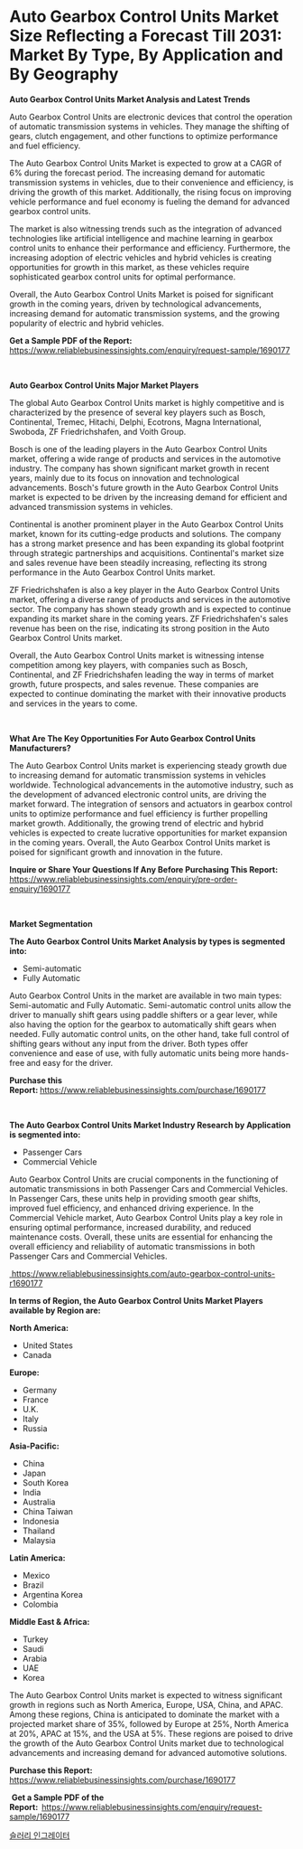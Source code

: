 <p><h1>Auto Gearbox Control Units Market Size Reflecting a Forecast Till 2031: Market By Type, By Application and By Geography</h1></p><p><strong>Auto Gearbox Control Units Market Analysis and Latest Trends</strong></p>
<p><p>Auto Gearbox Control Units are electronic devices that control the operation of automatic transmission systems in vehicles. They manage the shifting of gears, clutch engagement, and other functions to optimize performance and fuel efficiency.</p><p>The Auto Gearbox Control Units Market is expected to grow at a CAGR of 6% during the forecast period. The increasing demand for automatic transmission systems in vehicles, due to their convenience and efficiency, is driving the growth of this market. Additionally, the rising focus on improving vehicle performance and fuel economy is fueling the demand for advanced gearbox control units.</p><p>The market is also witnessing trends such as the integration of advanced technologies like artificial intelligence and machine learning in gearbox control units to enhance their performance and efficiency. Furthermore, the increasing adoption of electric vehicles and hybrid vehicles is creating opportunities for growth in this market, as these vehicles require sophisticated gearbox control units for optimal performance.</p><p>Overall, the Auto Gearbox Control Units Market is poised for significant growth in the coming years, driven by technological advancements, increasing demand for automatic transmission systems, and the growing popularity of electric and hybrid vehicles.</p></p>
<p><strong>Get a Sample PDF of the Report:&nbsp;</strong> <a href="https://www.reliablebusinessinsights.com/enquiry/request-sample/1690177">https://www.reliablebusinessinsights.com/enquiry/request-sample/1690177</a></p>
<p>&nbsp;</p>
<p><strong>Auto Gearbox Control Units Major Market Players</strong></p>
<p><p>The global Auto Gearbox Control Units market is highly competitive and is characterized by the presence of several key players such as Bosch, Continental, Tremec, Hitachi, Delphi, Ecotrons, Magna International, Swoboda, ZF Friedrichshafen, and Voith Group.</p><p>Bosch is one of the leading players in the Auto Gearbox Control Units market, offering a wide range of products and services in the automotive industry. The company has shown significant market growth in recent years, mainly due to its focus on innovation and technological advancements. Bosch's future growth in the Auto Gearbox Control Units market is expected to be driven by the increasing demand for efficient and advanced transmission systems in vehicles.</p><p>Continental is another prominent player in the Auto Gearbox Control Units market, known for its cutting-edge products and solutions. The company has a strong market presence and has been expanding its global footprint through strategic partnerships and acquisitions. Continental's market size and sales revenue have been steadily increasing, reflecting its strong performance in the Auto Gearbox Control Units market.</p><p>ZF Friedrichshafen is also a key player in the Auto Gearbox Control Units market, offering a diverse range of products and services in the automotive sector. The company has shown steady growth and is expected to continue expanding its market share in the coming years. ZF Friedrichshafen's sales revenue has been on the rise, indicating its strong position in the Auto Gearbox Control Units market.</p><p>Overall, the Auto Gearbox Control Units market is witnessing intense competition among key players, with companies such as Bosch, Continental, and ZF Friedrichshafen leading the way in terms of market growth, future prospects, and sales revenue. These companies are expected to continue dominating the market with their innovative products and services in the years to come.</p></p>
<p>&nbsp;</p>
<p><strong>What Are The Key Opportunities For Auto Gearbox Control Units Manufacturers?</strong></p>
<p><p>The Auto Gearbox Control Units market is experiencing steady growth due to increasing demand for automatic transmission systems in vehicles worldwide. Technological advancements in the automotive industry, such as the development of advanced electronic control units, are driving the market forward. The integration of sensors and actuators in gearbox control units to optimize performance and fuel efficiency is further propelling market growth. Additionally, the growing trend of electric and hybrid vehicles is expected to create lucrative opportunities for market expansion in the coming years. Overall, the Auto Gearbox Control Units market is poised for significant growth and innovation in the future.</p></p>
<p><strong>Inquire or Share Your Questions If Any Before Purchasing This Report:</strong> <a href="https://www.reliablebusinessinsights.com/enquiry/pre-order-enquiry/1690177">https://www.reliablebusinessinsights.com/enquiry/pre-order-enquiry/1690177</a></p>
<p>&nbsp;</p>
<p><strong>Market Segmentation</strong></p>
<p><strong>The Auto Gearbox Control Units Market Analysis by types is segmented into:</strong></p>
<p><ul><li>Semi-automatic</li><li>Fully Automatic</li></ul></p>
<p><p>Auto Gearbox Control Units in the market are available in two main types: Semi-automatic and Fully Automatic. Semi-automatic control units allow the driver to manually shift gears using paddle shifters or a gear lever, while also having the option for the gearbox to automatically shift gears when needed. Fully automatic control units, on the other hand, take full control of shifting gears without any input from the driver. Both types offer convenience and ease of use, with fully automatic units being more hands-free and easy for the driver.</p></p>
<p><strong>Purchase this Report:&nbsp;</strong><a href="https://www.reliablebusinessinsights.com/purchase/1690177">https://www.reliablebusinessinsights.com/purchase/1690177</a></p>
<p>&nbsp;</p>
<p><strong>The Auto Gearbox Control Units Market Industry Research by Application is segmented into:</strong></p>
<p><ul><li>Passenger Cars</li><li>Commercial Vehicle</li></ul></p>
<p><p>Auto Gearbox Control Units are crucial components in the functioning of automatic transmissions in both Passenger Cars and Commercial Vehicles. In Passenger Cars, these units help in providing smooth gear shifts, improved fuel efficiency, and enhanced driving experience. In the Commercial Vehicle market, Auto Gearbox Control Units play a key role in ensuring optimal performance, increased durability, and reduced maintenance costs. Overall, these units are essential for enhancing the overall efficiency and reliability of automatic transmissions in both Passenger Cars and Commercial Vehicles.</p></p>
<p><a href="https://www.reliablebusinessinsights.com/auto-gearbox-control-units-r1690177">&nbsp;https://www.reliablebusinessinsights.com/auto-gearbox-control-units-r1690177</a></p>
<p><strong>In terms of Region, the Auto Gearbox Control Units Market Players available by Region are:</strong></p>
<p>
    <p> <strong> North America: </strong>
        <ul>
            <li>United States</li>
            <li>Canada</li>
        </ul>
        </p> 
    <p> <strong> Europe: </strong>
        <ul>
            <li>Germany</li>
            <li>France</li>
            <li>U.K.</li>
            <li>Italy</li>
            <li>Russia</li>
        </ul>
        </p> 
    <p> <strong> Asia-Pacific: </strong>
        <ul>
            <li>China</li>
            <li>Japan</li>
            <li>South Korea</li>
            <li>India</li>
            <li>Australia</li>
            <li>China Taiwan</li>
            <li>Indonesia</li>
            <li>Thailand</li>
            <li>Malaysia</li>
        </ul>
        </p> 
    <p> <strong> Latin America: </strong>
        <ul>
            <li>Mexico</li>
            <li>Brazil</li>
            <li>Argentina Korea</li>
            <li>Colombia</li>
        </ul>
        </p> 
    <p> <strong> Middle East & Africa: </strong>
        <ul>
            <li>Turkey</li>
            <li>Saudi</li>
            <li>Arabia</li>
            <li>UAE</li>
            <li>Korea</li>
        </ul>
    </p>
    </p>
<p><p>The Auto Gearbox Control Units market is expected to witness significant growth in regions such as North America, Europe, USA, China, and APAC. Among these regions, China is anticipated to dominate the market with a projected market share of 35%, followed by Europe at 25%, North America at 20%, APAC at 15%, and the USA at 5%. These regions are poised to drive the growth of the Auto Gearbox Control Units market due to technological advancements and increasing demand for advanced automotive solutions.</p></p>
<p><strong>Purchase this Report: </strong><a href="https://www.reliablebusinessinsights.com/purchase/1690177">https://www.reliablebusinessinsights.com/purchase/1690177</a></p>
<p>&nbsp;<strong>Get a Sample PDF of the Report:&nbsp;&nbsp;</strong><a href="https://www.reliablebusinessinsights.com/enquiry/request-sample/1690177">https://www.reliablebusinessinsights.com/enquiry/request-sample/1690177</a></p>
<p><strong></strong></p>
<p><p><a href="https://medium.com/@dadanedu33/%EC%8A%AC%EB%9F%AC%EB%A6%AC-%EC%9E%AC%EB%A3%8C-%EB%AF%B9%EC%84%9C-%EC%8B%9C%EC%9E%A5-%EA%B7%9C%EB%AA%A8-cagr-2024-2030-%ED%8A%B8%EB%A0%8C%EB%93%9C-203299efd2e6">슬러리 인그레이터</a></p></p>